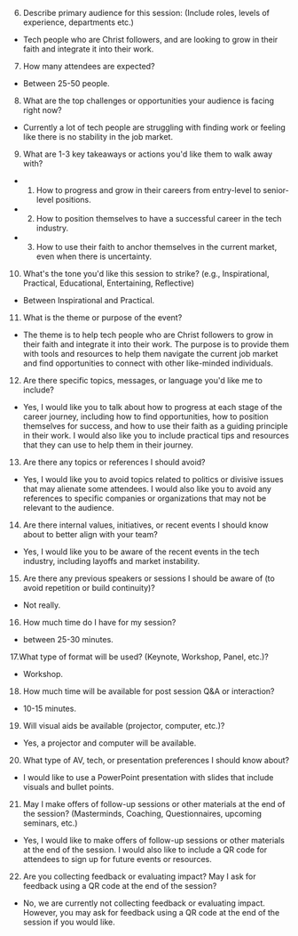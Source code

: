 6. Describe primary audience for this session: (Include roles, levels of experience, departments etc.)
- Tech people who are Christ followers, and are looking to grow in their faith and
  integrate it into their work.

7. How many attendees are expected?
- Between 25-50 people.

8. What are the top challenges or opportunities your audience is facing right now?
- Currently a lot of tech people are struggling with finding work or feeling like
there is no stability in the job market.

9. What are 1-3 key takeaways or actions you'd like them to walk away with?
- 1. How to progress and grow in their careers from entry-level to senior-level positions.
- 2. How to position themselves to have a successful career in the tech industry.
- 3. How to use their faith to anchor themselves in the current market, even when there
  is uncertainty.

10. What's the tone you'd like this session to strike? (e.g., Inspirational, Practical, Educational,
Entertaining, Reflective)
- Between Inspirational and Practical.

11. What is the theme or purpose of the event?
- The theme is to help tech people who are Christ followers to grow in their faith and
  integrate it into their work. The purpose is to provide them with tools and resources
  to help them navigate the current job market and find opportunities to connect with other
  like-minded individuals.

12. Are there specific topics, messages, or language you'd like me to include?
- Yes, I would like you to talk about how to progress at each stage of the career
  journey, including how to find opportunities, how to position themselves for success,
  and how to use their faith as a guiding principle in their work. I would also like you
  to include practical tips and resources that they can use to help them in their journey.

13. Are there any topics or references I should avoid?
- Yes, I would like you to avoid topics related to politics or divisive issues that may
  alienate some attendees. I would also like you to avoid any references to specific
  companies or organizations that may not be relevant to the audience.

14. Are there internal values, initiatives, or recent events I should know about to better align
with your team?
- Yes, I would like you to be aware of the recent events in the tech industry, including
  layoffs and market instability.

15. Are there any previous speakers or sessions I should be aware of (to avoid repetition or
build continuity)?
- Not really.

16. How much time do I have for my session?
- between 25-30 minutes.

17.What type of format will be used? (Keynote, Workshop, Panel, etc.)?
- Workshop.

18. How much time will be available for post session Q&A or interaction?
- 10-15 minutes.

19. Will visual aids be available (projector, computer, etc.)?
- Yes, a projector and computer will be available.

20. What type of AV, tech, or presentation preferences I should know about?
- I would like to use a PowerPoint presentation with slides that include visuals and
  bullet points.

21. May I make offers of follow-up sessions or other materials at the end of the session?
(Masterminds, Coaching, Questionnaires, upcoming seminars, etc.)
- Yes, I would like to make offers of follow-up sessions or other materials at the end
  of the session. I would also like to include a QR code for attendees to sign up for
  future events or resources.

22. Are you collecting feedback or evaluating impact? May I ask for feedback using a QR code
at the end of the session?
- No, we are currently not collecting feedback or evaluating impact. However, you may
  ask for feedback using a QR code at the end of the session if you would like. 
